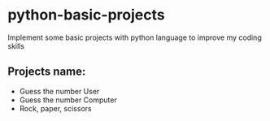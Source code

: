 # python-basic-projects

Implement some basic projects with python language to improve my coding skills

## Projects name:
- Guess the number User
- Guess the number Computer
- Rock, paper, scissors